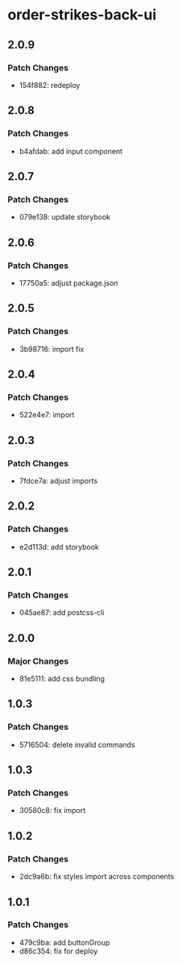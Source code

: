 # order-strikes-back-ui

## 2.0.9

### Patch Changes

- 154f882: redeploy

## 2.0.8

### Patch Changes

- b4afdab: add input component

## 2.0.7

### Patch Changes

- 079e138: update storybook

## 2.0.6

### Patch Changes

- 17750a5: adjust package.json

## 2.0.5

### Patch Changes

- 3b98716: import fix

## 2.0.4

### Patch Changes

- 522e4e7: import

## 2.0.3

### Patch Changes

- 7fdce7a: adjust imports

## 2.0.2

### Patch Changes

- e2d113d: add storybook

## 2.0.1

### Patch Changes

- 045ae87: add postcss-cli

## 2.0.0

### Major Changes

- 81e5111: add css bundling

## 1.0.3

### Patch Changes

- 5716504: delete invalid commands

## 1.0.3

### Patch Changes

- 30580c8: fix import

## 1.0.2

### Patch Changes

- 2dc9a6b: fix styles import across components

## 1.0.1

### Patch Changes

- 479c9ba: add buttonGroup
- d86c354: fix for deploy

